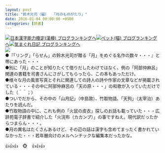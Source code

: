 ```yaml
---
layout: post
title: "鈴木光司（編）　　「月のものがたり」"
date: 2016-01-04 00:00:00 +0900
categories: [読書]
---
```


[![](/syuusyuu9701/assets/images/鈴木光司（編）-「月のものがたり」-br_c_3028_1.gif)](http://blog.with2.net/link.php?1659096:3028 "日本漢字能力検定(漢検) ブログランキングへ")[日本漢字能力検定(漢検) ブログランキングへ](http://blog.with2.net/link.php?1659096:3028)[![](/syuusyuu9701/assets/images/鈴木光司（編）-「月のものがたり」-br_c_1348_1.gif)](http://blog.with2.net/link.php?1659096:1348 "ペット(猫) ブログランキングへ")[ペット(猫) ブログランキングへ](http://blog.with2.net/link.php?1659096:1348)[![](/syuusyuu9701/assets/images/鈴木光司（編）-「月のものがたり」-br_c_9257_1.gif)](http://blog.with2.net/link.php?1659096:9257 "気まぐれ日記 ブログランキングへ")[気まぐれ日記 ブログランキングへ](http://blog.with2.net/link.php?1659096:9257)  
![](/syuusyuu9701/assets/images/鈴木光司（編）-「月のものがたり」-946148898a18b1a965ba1441ae145d51.png)  
●『「リング」「らせん」の鈴木光司が贈る「月」をめぐる名作の数々・・・』と帯にあった・・・  
●別に「月」のことが知りたくて借りだしたわけではなく、例の「阿部仲麻呂」関連の書籍を司書さんにさがしてもらったら、この本もあっただけ。  
●様々な月の風景写真とそれに関連しての詩人の詩や作家の文章などが掲載されている・・・その中に阿部仲麻呂の「天の原・・・」の和歌が入っていただけでした（＾＾；）  
●ついでだから、その中の「山月記」（中島敦）、竹取物語、「天狗」（太宰治）あたりを読んだ。  
●竹取物語の中に、これも例の「火鼠の皮衣」探しのお話も載っていた・・・広辞苑電子辞書で紹介した「火浣布（カカンプ）」の事ですねえ。現代訳だったからつまらん・・・。  
●月の異名はたくさんあるけど、その辺の話は漢字も含めてまったく書かれていなかった・・・若年層向けのメルヘンチックな編集本だったかな。  
  
👍👍👍　🐵　👍👍👍  
  
  